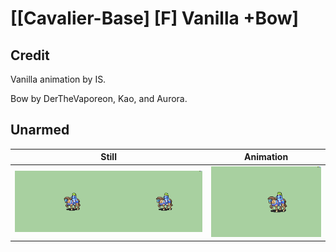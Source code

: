 # [\[Cavalier-Base\] \[F\] Vanilla +Bow]

## Credit

Vanilla animation by IS.

Bow by DerTheVaporeon, Kao, and Aurora.
	
## Unarmed

| Still | Animation |
| :---: | :-------: |
| ![Unarmed still](./Unarmed_000.png) | ![Unarmed animation](./Unarmed.gif) |
